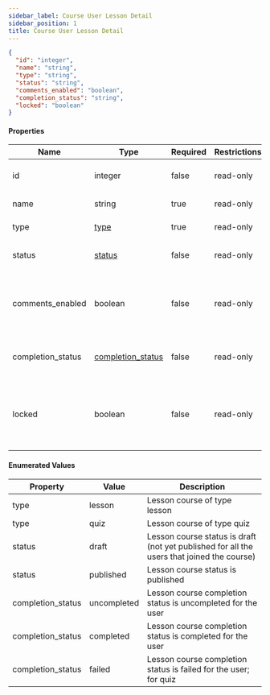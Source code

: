 ```yaml
---
sidebar_label: Course User Lesson Detail
sidebar_position: 1
title: Course User Lesson Detail
---
```


```json
{
  "id": "integer",
  "name": "string",
  "type": "string",
  "status": "string",
  "comments_enabled": "boolean",
  "completion_status": "string",
  "locked": "boolean"
}
```

#### Properties

| Name              | Type                                                                                      | Required | Restrictions | Description                                                                                                                                   |
|-------------------|-------------------------------------------------------------------------------------------|----------|--------------|-----------------------------------------------------------------------------------------------------------------------------------------------|
| id                | integer                                                                                   | false    | read-only    | Unique integer value identifying this lesson course                                                                                           |                                                                        
| name              | string                                                                                    | true     | read-only    | Name of the lesson course                                                                                                                     |
| type              | [type](/docs/apireference/v2/schemas/course_user_lesson_detail#enumerated-values)           | true     | read-only    | Enum to define the course lesson type                                                                                                         |
| status            | [status](/docs/apireference/v2/schemas/course_user_lesson_detail#enumerated-values)            | false    | read-only    | Enum to define the course lesson status.<br/>Default: draft                                                                                   |                                                                       
| comments_enabled  | boolean                                                                                   | false    | read-only    | Enable the comments on the current lesson; if enabled, the users can comment the current lesson.<br/>Default: true                            |                                                                                                                
| completion_status | [completion_status](/docs/apireference/v2/schemas/course_user_lesson_detail#enumerated-values) | false    | read-only    | Enum to define the course lesson completion status for the user                                                                               |                                                                       
| locked            | boolean                                                                                   | false    | read-only    | Determines whether the current lesson is locked for the user based on the user and on the course property: `type` and `enforce_lessons_order` |                                                                         |

#### Enumerated Values

| Property          | Value       | Description                                                                                |
|-------------------|-------------|--------------------------------------------------------------------------------------------|
| type              | lesson      | Lesson course of type lesson                                                               |
| type              | quiz        | Lesson course of type quiz                                                                 |
| status            | draft       | Lesson course status is draft (not yet published for all the users that joined the course) |
| status            | published   | Lesson course status is published                                                          |
| completion_status | uncompleted | Lesson course completion status is uncompleted for the user                                |
| completion_status | completed   | Lesson course completion status is completed for the user                                  |
| completion_status | failed      | Lesson course completion status is failed for the user; for quiz                           |